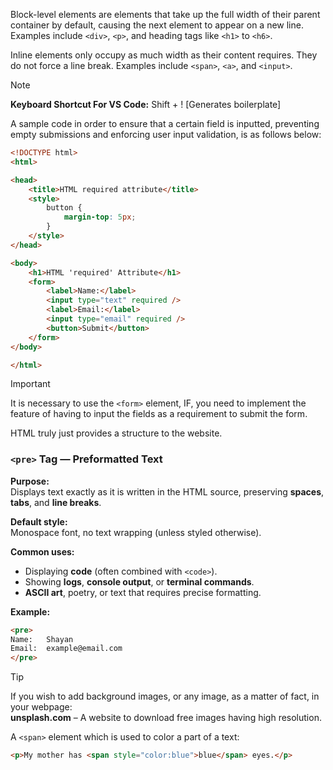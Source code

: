 Block-level elements are elements that take up the full width of their parent container by default, causing the next element to appear on a new line. Examples include `<div>`, `<p>`, and heading tags like `<h1>` to `<h6>`.

Inline elements only occupy as much width as their content requires. They do not force a line break. Examples include `<span>`, `<a>`, and `<input>`.
> [!NOTE]
> **Keyboard Shortcut For VS Code:** Shift + ! [Generates boilerplate]


A sample code in order to ensure that a certain field is inputted, preventing empty submissions and enforcing user input validation, is as follows below:
```html
<!DOCTYPE html>
<html>

<head>
    <title>HTML required attribute</title>
    <style>
        button {
            margin-top: 5px;
        }
    </style>
</head>

<body>
    <h1>HTML 'required' Attribute</h1>
    <form>
        <label>Name:</label>
        <input type="text" required />
        <label>Email:</label>
        <input type="email" required />
        <button>Submit</button>
    </form>
</body>

</html>
```

> [!IMPORTANT]
> It is necessary to use the `<form>` element, IF, you need to implement the feature of having to input the fields as a requirement to submit the form.

HTML truly just provides a structure to the website.

### `<pre>` Tag — Preformatted Text

**Purpose:**  
Displays text exactly as it is written in the HTML source, preserving **spaces**, **tabs**, and **line breaks**.

**Default style:**  
Monospace font, no text wrapping (unless styled otherwise).

**Common uses:**
- Displaying **code** (often combined with `<code>`).
- Showing **logs**, **console output**, or **terminal commands**.
- **ASCII art**, poetry, or text that requires precise formatting.

**Example:**
```html
<pre>
Name:   Shayan
Email:  example@email.com
</pre>
```

> [!TIP]
> If you wish to add background images, or any image, as a matter of fact, in your webpage:  
**unsplash.com** – A website to download free images having high resolution.  

A `<span>` element which is used to color a part of a text:
```html
<p>My mother has <span style="color:blue">blue</span> eyes.</p>
```

